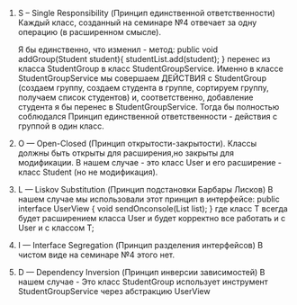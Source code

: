 
1. S – Single Responsibility (Принцип единственной ответственности)
   Каждый класс, созданный на семинаре №4 отвечает за одну операцию (в расширенном смысле).
    
    Я бы единственно, что изменил - метод:
    public void addGroup(Student student){
        studentList.add(student);
   }
    перенес из класса StudentGroup в класс StudentGroupService. Именно в классе StudentGroupService мы совершаем 
    ДЕЙСТВИЯ c StudentGroup (создаем группу, создаем студента в группе, сортируем группу, получаем список студентов) и,
    соответственно, добавление студента я бы перенес в StudentGroupService. Тогда бы полностью соблюдался Принцип
    единственной ответственности - действия с группой в один класс.
    
2. O — Open-Closed (Принцип открытости-закрытости). Классы должны быть открыты для расширения,но закрыты для модификации.
    В нашем случае - это класс User и его расширение  - класс Student (но не модификация).

3. L — Liskov Substitution (Принцип подстановки Барбары Лисков)
    В нашем случае мы использовали этот принцип в интерфейсе:
    public interface UserView<T extends User> {
    void sendOnconsole(List<T> list);
    }
    где класс Т всегда будет расширением класса User и будет корректно все работать и с User и с классом Т;

4. I — Interface Segregation (Принцип разделения интерфейсов)
    В чистом виде на семинаре №4 этого нет.

5. D — Dependency Inversion (Принцип инверсии зависимостей)
    В нашем случае - Это класс StudentGroup использует инструмент StudentGroupService через абстракцию UserView
    
